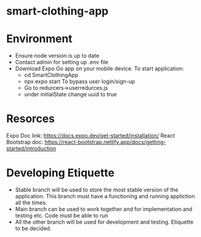 # smart-clothing-app
# Environment
- Ensure node version is up to date
- Contact admin for setting up .env file
- Download Expo Go app on your mobile device.
To start application: 
    - cd SmartClothingApp
    - npx expo start
 To bypass user login/sign-up
    - Go to redurcers->userredurces.js
    - under initialState change uuid to true
# Resorces
 Expo Doc link: https://docs.expo.dev/get-started/installation/
 React Bootstrap doc: https://react-bootstrap.netlify.app/docs/getting-started/introduction

# Developing Etiquette
- Stable branch will be used to store the most stable version of the application. This branch must have a functioning and running appliction all the times. 
- Main branch can be used to work together and for implementation and testing etc. Code must be able to run
- All the other branch will be used for development and testing. Etiquette to be decided.

